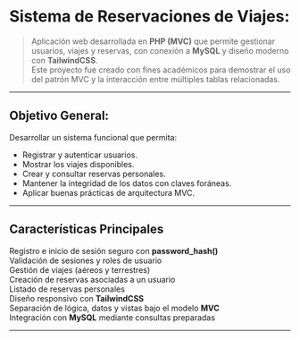 #  Sistema de Reservaciones de Viajes:

> Aplicación web desarrollada en **PHP (MVC)** que permite gestionar usuarios, viajes y reservas, con conexión a **MySQL** y diseño moderno con **TailwindCSS**.  
> Este proyecto fue creado con fines académicos para demostrar el uso del patrón MVC y la interacción entre múltiples tablas relacionadas.

---

##  Objetivo General:

Desarrollar un sistema funcional que permita:
- Registrar y autenticar usuarios.
- Mostrar los viajes disponibles.
- Crear y consultar reservas personales.
- Mantener la integridad de los datos con claves foráneas.
- Aplicar buenas prácticas de arquitectura MVC.

---

##  Características Principales

 Registro e inicio de sesión seguro con **password_hash()**  
 Validación de sesiones y roles de usuario  
 Gestión de viajes (aéreos y terrestres)  
 Creación de reservas asociadas a un usuario  
 Listado de reservas personales  
Diseño responsivo con **TailwindCSS**  
Separación de lógica, datos y vistas bajo el modelo **MVC**  
 Integración con **MySQL** mediante consultas preparadas  

---




